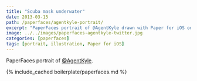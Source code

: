 ```yaml
---
title: "Scuba mask underwater"
date: 2013-03-15
path: /paperfaces/agentkyle-portrait/
excerpt: "PaperFaces portrait of @AgentKyle drawn with Paper for iOS on an iPad."
image: ../../images/paperfaces-agentkyle-twitter.jpg
categories: [paperfaces]
tags: [portrait, illustration, Paper for iOS]
---
```


PaperFaces portrait of [@AgentKyle](https://twitter.com/AgentKyle).

{% include_cached boilerplate/paperfaces.md %}
